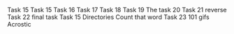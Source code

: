 Task 15
Task 15
Task 16
Task 17
Task 18
Task 19
The task 20
Task 21 reverse
Task 22 final task
Task 15
Directories
Count that word
Task 23
101 gifs
Acrostic
